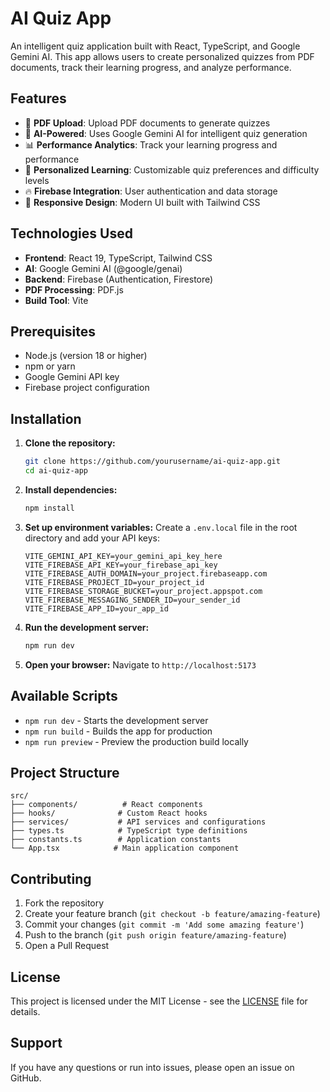 # AI Quiz App

An intelligent quiz application built with React, TypeScript, and Google Gemini AI. This app allows users to create personalized quizzes from PDF documents, track their learning progress, and analyze performance.

## Features

- 📄 **PDF Upload**: Upload PDF documents to generate quizzes
- 🤖 **AI-Powered**: Uses Google Gemini AI for intelligent quiz generation
- 📊 **Performance Analytics**: Track your learning progress and performance
- 🎯 **Personalized Learning**: Customizable quiz preferences and difficulty levels
- 🔥 **Firebase Integration**: User authentication and data storage
- 📱 **Responsive Design**: Modern UI built with Tailwind CSS

## Technologies Used

- **Frontend**: React 19, TypeScript, Tailwind CSS
- **AI**: Google Gemini AI (@google/genai)
- **Backend**: Firebase (Authentication, Firestore)
- **PDF Processing**: PDF.js
- **Build Tool**: Vite

## Prerequisites

- Node.js (version 18 or higher)
- npm or yarn
- Google Gemini API key
- Firebase project configuration

## Installation

1. **Clone the repository:**
   ```bash
   git clone https://github.com/yourusername/ai-quiz-app.git
   cd ai-quiz-app
   ```

2. **Install dependencies:**
   ```bash
   npm install
   ```

3. **Set up environment variables:**
   Create a `.env.local` file in the root directory and add your API keys:
   ```env
   VITE_GEMINI_API_KEY=your_gemini_api_key_here
   VITE_FIREBASE_API_KEY=your_firebase_api_key
   VITE_FIREBASE_AUTH_DOMAIN=your_project.firebaseapp.com
   VITE_FIREBASE_PROJECT_ID=your_project_id
   VITE_FIREBASE_STORAGE_BUCKET=your_project.appspot.com
   VITE_FIREBASE_MESSAGING_SENDER_ID=your_sender_id
   VITE_FIREBASE_APP_ID=your_app_id
   ```

4. **Run the development server:**
   ```bash
   npm run dev
   ```

5. **Open your browser:**
   Navigate to `http://localhost:5173`

## Available Scripts

- `npm run dev` - Starts the development server
- `npm run build` - Builds the app for production
- `npm run preview` - Preview the production build locally

## Project Structure

```
src/
├── components/          # React components
├── hooks/              # Custom React hooks
├── services/           # API services and configurations
├── types.ts            # TypeScript type definitions
├── constants.ts        # Application constants
└── App.tsx            # Main application component
```

## Contributing

1. Fork the repository
2. Create your feature branch (`git checkout -b feature/amazing-feature`)
3. Commit your changes (`git commit -m 'Add some amazing feature'`)
4. Push to the branch (`git push origin feature/amazing-feature`)
5. Open a Pull Request

## License

This project is licensed under the MIT License - see the [LICENSE](LICENSE) file for details.

## Support

If you have any questions or run into issues, please open an issue on GitHub.
